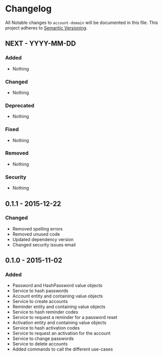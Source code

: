 # Changelog

All Notable changes to `account-domain` will be documented in this file.
This project adheres to [Semantic Versioning](http://semver.org/).

## NEXT - YYYY-MM-DD

### Added
- Nothing

### Changed
- Nothing

### Deprecated
- Nothing

### Fixed
- Nothing

### Removed
- Nothing

### Security
- Nothing

## 0.1.1 - 2015-12-22

### Changed
- Removed spelling errors
- Removed unused code
- Updated dependency version
- Changed security issues email

## 0.1.0 - 2015-11-02

### Added
- Password and HashPassword value objects
- Service to hash passwords
- Account entity and containing value objects
- Service to create accounts
- Reminder entity and containing value objects
- Service to hash reminder codes 
- Service to request a reminder for a password reset
- Activation entity and containing value objects
- Service to hash activation codes 
- Service to request an activation for the account
- Service to change passwords
- Service to delete accounts
- Added commands to call the different use-cases 
